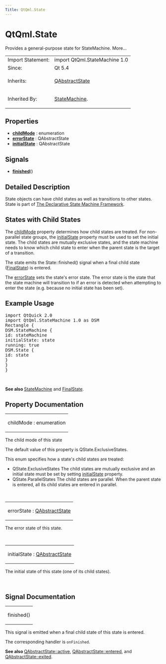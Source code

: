 ```yaml
---
Title: QtQml.State
---
```


# QtQml.State

<span class="subtitle"></span>
<!-- $$$State-brief -->
<p>Provides a general-purpose state for StateMachine. More...</p>
<!-- @@@State -->
<table class="alignedsummary">
<tr><td class="memItemLeft rightAlign topAlign"> Import Statement:</td><td class="memItemRight bottomAlign"> import QtQml.StateMachine 1.0</td></tr><tr><td class="memItemLeft rightAlign topAlign"> Since:</td><td class="memItemRight bottomAlign">  Qt 5.4</td></tr><tr><td class="memItemLeft rightAlign topAlign"> Inherits:</td><td class="memItemRight bottomAlign"> <p><a href="QtQml.QAbstractState.md">QAbstractState</a></p>
</td></tr><tr><td class="memItemLeft rightAlign topAlign"> Inherited By:</td><td class="memItemRight bottomAlign"> <p><a href="QtQml.StateMachine.md">StateMachine</a>.</p>
</td></tr></table><ul>
</ul>
<h2 id="properties">Properties</h2>
<ul>
<li class="fn"><b><b><a href="#childMode-prop">childMode</a></b></b> : enumeration</li>
<li class="fn"><b><b><a href="#errorState-prop">errorState</a></b></b> : QAbstractState</li>
<li class="fn"><b><b><a href="#initialState-prop">initialState</a></b></b> : QAbstractState</li>
</ul>
<h2 id="signals">Signals</h2>
<ul>
<li class="fn"><b><b><a href="#finished-signal">finished</a></b></b>()</li>
</ul>
<!-- $$$State-description -->
<h2 id="details">Detailed Description</h2>
</p>
<p>State objects can have child states as well as transitions to other states. State is part of <a href="QtQml.qmlstatemachine.md">The Declarative State Machine Framework</a>.</p>
<h2 id="states-with-child-states">States with Child States</h2>
<p>The <a href="#childMode-prop">childMode</a> property determines how child states are treated. For non-parallel state groups, the <a href="#initialState-prop">initialState</a> property must be used to set the initial state. The child states are mutually exclusive states, and the state machine needs to know which child state to enter when the parent state is the target of a transition.</p>
<p>The state emits the State::finished() signal when a final child state (<a href="QtQml.FinalState.md">FinalState</a>) is entered.</p>
<p>The <a href="#errorState-prop">errorState</a> sets the state's error state. The error state is the state that the state machine will transition to if an error is detected when attempting to enter the state (e.g&#x2e; because no initial state has been set).</p>
<h2 id="example-usage">Example Usage</h2>
<pre class="qml">import QtQuick 2.0
import QtQml.StateMachine 1.0 as DSM
<span class="type">Rectangle</span> {
<span class="type">DSM</span>.StateMachine {
<span class="name">id</span>: <span class="name">stateMachine</span>
<span class="name">initialState</span>: <span class="name">state</span>
<span class="name">running</span>: <span class="number">true</span>
<span class="type">DSM</span>.State {
<span class="name">id</span>: <span class="name">state</span>
}
}
}</pre>
<br style="clear: both" /><p><b>See also </b><a href="QtQml.StateMachine.md">StateMachine</a> and <a href="QtQml.FinalState.md">FinalState</a>.</p>
<!-- @@@State -->
<h2>Property Documentation</h2>
<!-- $$$childMode -->
<table class="qmlname"><tr valign="top" id="childMode-prop"><td class="tblQmlPropNode"><p><span class="name">childMode</span> : <span class="type">enumeration</span></p></td></tr></table><p>The child mode of this state</p>
<p>The default value of this property is QState.ExclusiveStates.</p>
<p>This enum specifies how a state's child states are treated:</p>
<ul>
<li>QState.ExclusiveStates The child states are mutually exclusive and an initial state must be set by setting <a href="#initialState-prop">initialState</a> property.</li>
<li>QState.ParallelStates The child states are parallel. When the parent state is entered, all its child states are entered in parallel.</li>
</ul>
<!-- @@@childMode -->
<br/>
<!-- $$$errorState -->
<table class="qmlname"><tr valign="top" id="errorState-prop"><td class="tblQmlPropNode"><p><span class="name">errorState</span> : <span class="type"><a href="QtQml.QAbstractState.md">QAbstractState</a></span></p></td></tr></table><p>The error state of this state.</p>
<!-- @@@errorState -->
<br/>
<!-- $$$initialState -->
<table class="qmlname"><tr valign="top" id="initialState-prop"><td class="tblQmlPropNode"><p><span class="name">initialState</span> : <span class="type"><a href="QtQml.QAbstractState.md">QAbstractState</a></span></p></td></tr></table><p>The initial state of this state (one of its child states).</p>
<!-- @@@initialState -->
<br/>
<h2>Signal Documentation</h2>
<!-- $$$finished -->
<table class="qmlname"><tr valign="top" id="finished-signal"><td class="tblQmlFuncNode"><p><span class="name">finished</span>()</p></td></tr></table><p>This signal is emitted when a final child state of this state is entered.</p>
<p>The corresponding handler is <code>onFinished</code>.</p>
<p><b>See also </b><a href="QtQml.QAbstractState.md#active-prop">QAbstractState::active</a>, <a href="QtQml.QAbstractState.md#entered-signal">QAbstractState::entered</a>, and <a href="QtQml.QAbstractState.md#exited-signal">QAbstractState::exited</a>.</p>
<!-- @@@finished -->
<br/>
